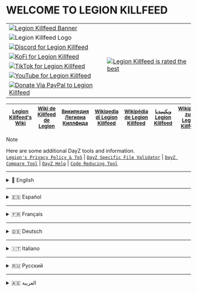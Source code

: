 # WELCOME TO LEGION KILLFEED

<table>
  <tr>
    <td colspan="2">
      <a href="https://killfeed.co/"><img src="https://killfeed.co/a/i/lkb.png" alt="Legion Killfeed Banner"></a>
    </td>
  </tr>
  <tr>
    <td><img src="https://killfeed.co/a/i/LK.gif" alt="Legion Killfeed Logo"></td>
    <td rowspan="6"><a href="https://www.trustpilot.com/review/killfeed.co"><img src="https://i.ibb.co/VYG3WVvg/Legion-Best.png" alt="Legion Killfeed is rated the best"></a></td>
  </tr>
  <tr>
    <td><a href="https://discord.gg/LegionKillfeed"><img src="https://killfeed.co/a/gh/LegionCord.png" alt="Discord for Legion Killfeed"></a></td>
  </tr>
  <tr>
    <td><a href="https://ko-fi.com/LegionKillfeed"><img src="https://killfeed.co/a/gh/LegionFi.png" alt="KoFi for Legion Killfeed"></a></td>
  </tr>
  <tr>
    <td><a href="https://www.tiktok.com/@legionkillfeed"><img src="https://killfeed.co/a/gh/LegionTok.png" alt="TikTok for Legion Killfeed"></a></td>
  </tr>
  <tr>
    <td><a href="https://youtube.com/@LegionKillfeed"><img src="https://killfeed.co/a/gh/LegionTube.png" alt="YouTube for Legion Killfeed"></a></td>
  </tr>
  <tr>
    <td><a href="https://PayPal.Me/CoderSoul"><img src="https://killfeed.co/a/gh/LegionPay.png" alt="Donate Via PayPal to Legion Killfeed"></a></td>
  </tr>
</table> 

| <sub>[Legion Killfeed's Wiki](https://github.com/LegionKillfeed/LegionKillfeed/wiki/Home)</sub> | <sub>[Wiki de Killfeed de Legion](https://github.com/LegionKillfeed/LegionKillfeed/wiki/Home)</sub> | <sub>[Википедия Легиона Киллфида](https://github.com/LegionKillfeed/LegionKillfeed/wiki/Home)</sub> | <sub>[Wikipedia di Legion Killfeed](https://github.com/LegionKillfeed/LegionKillfeed/wiki/Home)</sub> | <sub>[Wikipédia de Legion Killfeed](https://github.com/LegionKillfeed/LegionKillfeed/wiki/Home)</sub> | <sub>[ويكيبيديا Legion Killfeed](https://github.com/LegionKillfeed/LegionKillfeed/wiki/Home)</sub> | <sub>[Wikipedia zum Legion Killfeed](https://github.com/LegionKillfeed/LegionKillfeed/wiki/Home)</sub> |
|------|------|------|------|------|------|------|
      

> [!NOTE]
> Here are some additional DayZ tools and information.  
> [`Legion's Privacy Policy & ToS`](https://killfeed.co/legal "Click to open Legion's Website") | [`DayZ Specific File Validator`](https://dayz.modding.click/file-validator "Click to view the dayz specific file validator") |  [`DayZ Compare Tool`](https://killfeed.co/dayz/compare-files "Click to jump to Dayz Compare Tool") | [`DayZ Help`](https://killfeed.co/dayz "Click to go to Legion's website") | [`Code Reducing Tool`](https://modding.click/code-reducer)

---

<details>
<summary>
📌 English
</summary>

- [Getting Started](https://github.com/LegionKillfeed/LegionKillfeed/wiki/English/#getting-started)
- [How to Set Up the Bot](https://github.com/LegionKillfeed/LegionKillfeed/wiki/English/#how-to-setup-bot)
- [FAQs & Tips](https://github.com/LegionKillfeed/LegionKillfeed/wiki/English/#faqs)
- [Bot Invite](https://discord.com/oauth2/authorize?client_id=1122337769008680971)
- [Commands](https://github.com/LegionKillfeed/LegionKillfeed/wiki/English/#commands)
  - [Subscriber Only](https://github.com/LegionKillfeed/LegionKillfeed/wiki/English/#subscriber-only)
  - [Setup](https://github.com/LegionKillfeed/LegionKillfeed/wiki/English/#subscriber-setup)
  - [Additional Settings](https://github.com/LegionKillfeed/LegionKillfeed/wiki/English/#subscriber-additional)
  - [Admin](https://github.com/LegionKillfeed/LegionKillfeed/wiki//#admin)
  - [Killfeed Settings](https://github.com/LegionKillfeed/LegionKillfeed/wiki/English/#killfeed-settings)
  - [Server Styling](https://github.com/LegionKillfeed/LegionKillfeed/wiki/English/#server-styling)
  - [Server Naming](https://github.com/LegionKillfeed/LegionKillfeed/wiki/English/#server-naming)
  - [Scheduler](https://github.com/LegionKillfeed/LegionKillfeed/wiki/English/#scheduler)
  - [PVE Auto Ban](https://github.com/LegionKillfeed/LegionKillfeed/wiki/English/#pve-autoban)
  - [Shoppi Config](https://github.com/LegionKillfeed/LegionKillfeed/wiki/English/#shoppi-config)
  - [Types.xml Editing](https://github.com/LegionKillfeed/LegionKillfeed/wiki/English/#types-editing)
  - [Staff](https://github.com/LegionKillfeed/LegionKillfeed/wiki/English/#staff)
  - [Economy](https://github.com/LegionKillfeed/LegionKillfeed/wiki/English/#economy)
  - [File Editing](https://github.com/LegionKillfeed/LegionKillfeed/wiki/English/#file-editing)

</details>

---

<details>
<summary>
🇪🇸 Español
</summary>
  
- [Primeros Pasos](https://github.com/LegionKillfeed/LegionKillfeed/wiki/Spanish/#getting-started)
- [Cómo Configurar el Bot](https://github.com/LegionKillfeed/LegionKillfeed/wiki/Spanish/#how-to-setup-bot)
- [Preguntas Frecuentes](https://github.com/LegionKillfeed/LegionKillfeed/wiki/Spanish/#faqs)
- [Bot Invite](https://discord.com/oauth2/authorize?client_id=1122337769008680971)
- [Comandos](https://github.com/LegionKillfeed/LegionKillfeed/wiki/Spanish/#commands)
  - [Solo para Suscriptores](https://github.com/LegionKillfeed/LegionKillfeed/wiki/Spanish/#subscriber-only)
  - [Configuración](https://github.com/LegionKillfeed/LegionKillfeed/wiki/Spanish/#subscriber-setup)
  - [Ajustes Adicionales](https://github.com/LegionKillfeed/LegionKillfeed/wiki/Spanish/#subscriber-additional)
  - [Administrador](https://github.com/LegionKillfeed/LegionKillfeed/wiki/Spanish/#admin)
  - [Configuración de Killfeed](https://github.com/LegionKillfeed/LegionKillfeed/wiki/Spanish/#killfeed-settings)
  - [Estilo del Servidor](https://github.com/LegionKillfeed/LegionKillfeed/wiki/Spanish/#server-styling)
  - [Opciones de Renombrado](https://github.com/LegionKillfeed/LegionKillfeed/wiki/Spanish/#server-naming)
  - [Programador](https://github.com/LegionKillfeed/LegionKillfeed/wiki/Spanish/#scheduler)
  - [Baneo Automático](https://github.com/LegionKillfeed/LegionKillfeed/wiki/Spanish/#pve-autoban)
  - [Shoppi Config](https://github.com/LegionKillfeed/LegionKillfeed/wiki/Spanish/#shoppi-config)
  - [Edición Types.xml](https://github.com/LegionKillfeed/LegionKillfeed/wiki/Spanish/#types-editing)
  - [Staff](https://github.com/LegionKillfeed/LegionKillfeed/wiki/Spanish/#staff)
  - [Economía](https://github.com/LegionKillfeed/LegionKillfeed/wiki/Spanish/#economy)
  - [Edición de Archivos](https://github.com/LegionKillfeed/LegionKillfeed/wiki/Spanish/#file-editing)

</details>

---

<details>
<summary>
🇫🇷 Français
</summary>
  
- [Mise en Route](https://github.com/LegionKillfeed/LegionKillfeed/wiki/French/#getting-started)
- [Comment Configurer le Bot](https://github.com/LegionKillfeed/LegionKillfeed/wiki/French/#how-to-setup-bot)
- [FAQ & Conseils](https://github.com/LegionKillfeed/LegionKillfeed/wiki/French/#faqs)
- [Bot Invite](https://discord.com/oauth2/authorize?client_id=1122337769008680971)
- [Commandes](https://github.com/LegionKillfeed/LegionKillfeed/wiki/French/#commands)
  - [Réservé aux Abonnés](https://github.com/LegionKillfeed/LegionKillfeed/wiki/French/#subscriber-only)
  - [Mise en Place](https://github.com/LegionKillfeed/LegionKillfeed/wiki/French/#subscriber-setup)
  - [Paramètres Supplémentaires](https://github.com/LegionKillfeed/LegionKillfeed/wiki/French/#subscriber-additional)
  - [Administrateur](https://github.com/LegionKillfeed/LegionKillfeed/wiki/French/#admin)
  - [Paramètres Killfeed](https://github.com/LegionKillfeed/LegionKillfeed/wiki/French/#killfeed-settings)
  - [Personnalisation du Serveur](https://github.com/LegionKillfeed/LegionKillfeed/wiki/French/#server-styling)
  - [Options de Renommage](https://github.com/LegionKillfeed/LegionKillfeed/wiki/French/#server-naming)
  - [Planificateur](https://github.com/LegionKillfeed/LegionKillfeed/wiki/French/#scheduler)
  - [Ban Automatique](https://github.com/LegionKillfeed/LegionKillfeed/wiki/French/#pve-autoban)
  - [Configuration Shoppi](https://github.com/LegionKillfeed/LegionKillfeed/wiki/French/#shoppi-config)
  - [Édition Types.xml](https://github.com/LegionKillfeed/LegionKillfeed/wiki/French/#types-editing)
  - [Staff](https://github.com/LegionKillfeed/LegionKillfeed/wiki/French/#staff)
  - [Économie](https://github.com/LegionKillfeed/LegionKillfeed/wiki/French/#economy)
  - [Édition de Fichiers](https://github.com/LegionKillfeed/LegionKillfeed/wiki/French/#file-editing)

</details>

---

<details>
<summary>
🇩🇪 Deutsch
</summary>
  
- [Erste Schritte](https://github.com/LegionKillfeed/LegionKillfeed/wiki/German/#getting-started)
- [So Richten Sie den Bot ein](https://github.com/LegionKillfeed/LegionKillfeed/wiki/German/#how-to-setup-bot)
- [FAQ & Tipps](https://github.com/LegionKillfeed/LegionKillfeed/wiki/German/#faqs)
- [Bot Einladung](https://discord.com/oauth2/authorize?client_id=1122337769008680971)
- [Befehle](https://github.com/LegionKillfeed/LegionKillfeed/wiki/German/#commands)
  - [Nur für Abonnenten](https://github.com/LegionKillfeed/LegionKillfeed/wiki/German/#subscriber-only)
  - [Einrichtung](https://github.com/LegionKillfeed/LegionKillfeed/wiki/German/#subscriber-setup)
  - [Zusätzliche Einstellungen](https://github.com/LegionKillfeed/LegionKillfeed/wiki/German/#subscriber-additional)
  - [Administrator](https://github.com/LegionKillfeed/LegionKillfeed/wiki/German/#admin)
  - [Killfeed Einstellungen](https://github.com/LegionKillfeed/LegionKillfeed/wiki/German/#killfeed-settings)
  - [Server-Styling](https://github.com/LegionKillfeed/LegionKillfeed/wiki/German/#server-styling)
  - [Umbenennungsoptionen](https://github.com/LegionKillfeed/LegionKillfeed/wiki/German/#server-naming)
  - [Scheduler](https://github.com/LegionKillfeed/LegionKillfeed/wiki/German/#scheduler)
  - [Automatisches Bannen](https://github.com/LegionKillfeed/LegionKillfeed/wiki/German/#pve-autoban)
  - [Shoppi Konfiguration](https://github.com/LegionKillfeed/LegionKillfeed/wiki/German/#shoppi-config)
  - [Bearbeitung Types.xml](https://github.com/LegionKillfeed/LegionKillfeed/wiki/German/#types-editing)
  - [Staff](https://github.com/LegionKillfeed/LegionKillfeed/wiki/German/#staff)
  - [Wirtschaft](https://github.com/LegionKillfeed/LegionKillfeed/wiki/German/#economy)
  - [Dateibearbeitung](https://github.com/LegionKillfeed/LegionKillfeed/wiki/German/#file-editing)
    
</details>

---

<details>
<summary>
🇮🇹 Italiano
</summary>

- [Per Iniziare](https://github.com/LegionKillfeed/LegionKillfeed/wiki/Italian/#getting-started)
- [Come Configurare il Bot](https://github.com/LegionKillfeed/LegionKillfeed/wiki/Italian/#how-to-setup-bot)
- [Domande Frequenti](https://github.com/LegionKillfeed/LegionKillfeed/wiki/Italian/#faqs)
- [Bot Invite](https://discord.com/oauth2/authorize?client_id=1122337769008680971)
- [Comandi](https://github.com/LegionKillfeed/LegionKillfeed/wiki/Italian/#commands)
  - [Solo per Abbonati](https://github.com/LegionKillfeed/LegionKillfeed/wiki/Italian/#subscriber-only)
  - [Impostazioni](https://github.com/LegionKillfeed/LegionKillfeed/wiki/Italian/#subscriber-setup)
  - [Impostazioni Aggiuntive](https://github.com/LegionKillfeed/LegionKillfeed/wiki/Italian/#subscriber-additional)
  - [Amministratore](https://github.com/LegionKillfeed/LegionKillfeed/wiki/Italian/#admin)
  - [Impostazioni Killfeed](https://github.com/LegionKillfeed/LegionKillfeed/wiki/Italian/#killfeed-settings)
  - [Stile del Server](https://github.com/LegionKillfeed/LegionKillfeed/wiki/Italian/#server-styling)
  - [Opzioni di Rinomina](https://github.com/LegionKillfeed/LegionKillfeed/wiki/Italian/#server-naming)
  - [Pianificatore](https://github.com/LegionKillfeed/LegionKillfeed/wiki/Italian/#scheduler)
  - [Ban Automatico](https://github.com/LegionKillfeed/LegionKillfeed/wiki/Italian/#pve-autoban)
  - [Configurazione Shoppi](https://github.com/LegionKillfeed/LegionKillfeed/wiki/Italian/#shoppi-config)
  - [Modifica Types.xml](https://github.com/LegionKillfeed/LegionKillfeed/wiki/Italian/#types-editing)
  - [Staff](https://github.com/LegionKillfeed/LegionKillfeed/wiki/Italian/#staff)
  - [Economia](https://github.com/LegionKillfeed/LegionKillfeed/wiki/Italian/#economy)
  - [Modifica File](https://github.com/LegionKillfeed/LegionKillfeed/wiki/Italian/#file-editing)

</details>

---

<details>
<summary>
🇷🇺 Русский
</summary>

- [Начало Работы](https://github.com/LegionKillfeed/LegionKillfeed/wiki/Russian/#getting-started)
- [Как Настроить Бота](https://github.com/LegionKillfeed/LegionKillfeed/wiki/Russian/#how-to-setup-bot)
- [Часто Задаваемые Вопросы](https://github.com/LegionKillfeed/LegionKillfeed/wiki/Russian/#faqs)
- [Пригласить Бота](https://discord.com/oauth2/authorize?client_id=1122337769008680971)
- [Команды](https://github.com/LegionKillfeed/LegionKillfeed/wiki/Russian/#commands)
  - [Только для Подписчиков](https://github.com/LegionKillfeed/LegionKillfeed/wiki/Russian/#subscriber-only)
  - [Настройка](https://github.com/LegionKillfeed/LegionKillfeed/wiki/Russian/#subscriber-setup)
  - [Дополнительные Настройки](https://github.com/LegionKillfeed/LegionKillfeed/wiki/Russian/#subscriber-additional)
  - [Администратор](https://github.com/LegionKillfeed/LegionKillfeed/wiki/Russian/#admin)
  - [Настройки Killfeed](https://github.com/LegionKillfeed/LegionKillfeed/wiki/Russian/#killfeed-settings)
  - [Стилизация Сервера](https://github.com/LegionKillfeed/LegionKillfeed/wiki/Russian/#server-styling)
  - [Переименование](https://github.com/LegionKillfeed/LegionKillfeed/wiki/Russian/#server-naming)
  - [Планировщик](https://github.com/LegionKillfeed/LegionKillfeed/wiki/Russian/#scheduler)
  - [Автобан](https://github.com/LegionKillfeed/LegionKillfeed/wiki/Russian/#pve-autoban)
  - [Конфигурация Shoppi](https://github.com/LegionKillfeed/LegionKillfeed/wiki/Russian/#shoppi-config)
  - [Редактирование Types.xml](https://github.com/LegionKillfeed/LegionKillfeed/wiki/Russian/#types-editing)
  - [Персонал](https://github.com/LegionKillfeed/LegionKillfeed/wiki/Russian/#staff)
  - [Экономика](https://github.com/LegionKillfeed/LegionKillfeed/wiki/Russian/#economy)
  - [Редактирование Файлов](https://github.com/LegionKillfeed/LegionKillfeed/wiki/Russian/#file-editing)

</details>

---

<details>
<summary>
🇦🇪 العربية
</summary>

- [البدء](https://github.com/LegionKillfeed/LegionKillfeed/wiki/Arabic/#getting-started)
- [كيفية إعداد الروبوت](https://github.com/LegionKillfeed/LegionKillfeed/wiki/Arabic/#how-to-setup-bot)
- [الأسئلة الشائعة](https://github.com/LegionKillfeed/LegionKillfeed/wiki/Arabic/#faqs)
- [دعوة البوت](https://discord.com/oauth2/authorize?client_id=1122337769008680971)
- [الأوامر](https://github.com/LegionKillfeed/LegionKillfeed/wiki/Arabic/#commands)
  - [المشتركون فقط](https://github.com/LegionKillfeed/LegionKillfeed/wiki/Arabic/#subscriber-only)
  - [الإعداد](https://github.com/LegionKillfeed/LegionKillfeed/wiki/Arabic/#subscriber-setup)
  - [إعدادات إضافية](https://github.com/LegionKillfeed/LegionKillfeed/wiki/Arabic/#subscriber-additional)
  - [المسؤول](https://github.com/LegionKillfeed/LegionKillfeed/wiki/Arabic/#admin)
  - [إعدادات Killfeed](https://github.com/LegionKillfeed/LegionKillfeed/wiki/Arabic/#killfeed-settings)
  - [تصميم الخادم](https://github.com/LegionKillfeed/LegionKillfeed/wiki/Arabic/#server-styling)
  - [إعادة التسمية](https://github.com/LegionKillfeed/LegionKillfeed/wiki/Arabic/#server-naming)
  - [الجدولة](https://github.com/LegionKillfeed/LegionKillfeed/wiki/Arabic/#scheduler)
  - [حظر تلقائي](https://github.com/LegionKillfeed/LegionKillfeed/wiki/Arabic/#pve-autoban)
  - [إعدادات Shoppi](https://github.com/LegionKillfeed/LegionKillfeed/wiki/Arabic/#shoppi-config)
  - [تحرير Types.xml](https://github.com/LegionKillfeed/LegionKillfeed/wiki/Arabic/#types-editing)
  - [الموظفون](https://github.com/LegionKillfeed/LegionKillfeed/wiki/Arabic/#staff)
  - [الاقتصاد](https://github.com/LegionKillfeed/LegionKillfeed/wiki/Arabic/#economy)
  - [تحرير الملفات](https://github.com/LegionKillfeed/LegionKillfeed/wiki/Arabic/#file-editing)

</details>

